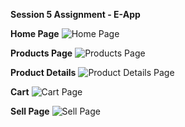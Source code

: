 **Session 5 Assignment - E-App**

**Home Page**
![Home Page](https://github.com/dilnasthahir/Session-5/assets/96134519/224a703f-d38b-418d-8d89-5fdfad082f03)

**Products Page**
![Products Page](https://github.com/dilnasthahir/Session-5/assets/96134519/f46729d9-6517-4eaf-a5b4-347d385f8eb6)

**Product Details**
![Product Details Page](https://github.com/dilnasthahir/Session-5/assets/96134519/3e0970f8-5d30-4602-9999-9ba0888ee0ef)

**Cart**
![Cart Page](https://github.com/dilnasthahir/Session-5/assets/96134519/4bfad55d-5253-4356-a983-6b162a816cd8)

**Sell Page**
![Sell Page](https://github.com/dilnasthahir/Session-5/assets/96134519/3f8c0bca-df48-43b2-846f-58b7a945db06)



